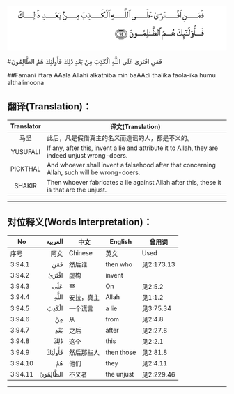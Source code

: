 ![003:094](images/003_094.gif)

#فَمَنِ افْتَرَىٰ عَلَى اللَّهِ الْكَذِبَ مِنْ بَعْدِ ذَٰلِكَ فَأُولَٰئِكَ هُمُ الظَّالِمُونَ 

##Famani iftara AAala Allahi alkathiba min baAAdi thalika faola-ika humu althalimoona 

## 翻译(Translation)：

| Translator | 译文(Translation)                                            |
| :--------: | ------------------------------------------------------------ |
|    马坚    | 此后，凡是假借真主的名义而造谣的人，都是不义的。             |
|  YUSUFALI  | If any, after this, invent a lie and attribute it to Allah, they are indeed unjust wrong-doers. |
|  PICKTHAL  | And whoever shall invent a falsehood after that concerning Allah, such will be wrong-doers. |
|   SHAKIR   | Then whoever fabricates a lie against Allah after this, these it is that are the unjust. |

---

## 对位释义(Words Interpretation)：

| No   | العربية | 中文    | English | 曾用词 |
| ---- | ------: | ------- | ------- | ------ |
| 序号 |    阿文 | Chinese | 英文    | Used   |
| 3:94.1  | فَمَنِ      | 然后谁     | then who   | 见2:173.13 |
| 3:94.2  | افْتَرَىٰ    | 虚构       | invent     |            |
| 3:94.3  | عَلَى      | 至         | On         | 见2:5.2    |
| 3:94.4  | اللَّهِ     | 安拉，真主 | Allah      | 见1:1.2    |
| 3:94.5  | الْكَذِبَ    | 一个谎言   | a lie      | 见3:75.34  |
| 3:94.6  | مِنْ       | 从         | from       | 见2:4.8    |
| 3:94.7  | بَعْدِ      | 之后       | after      | 见2:27.6   |
| 3:94.8  | ذَٰلِكَ      | 这个       | this       | 见2:2.1    |
| 3:94.9  | فَأُولَٰئِكَ   | 然后那些人 | then those | 见2:81.8   |
| 3:94.10 | هُمُ       | 他们       | they       | 见2:4.11   |
| 3:94.11 | الظَّالِمُونَ | 不义者     | the unjust | 见2:229.46 |

---
